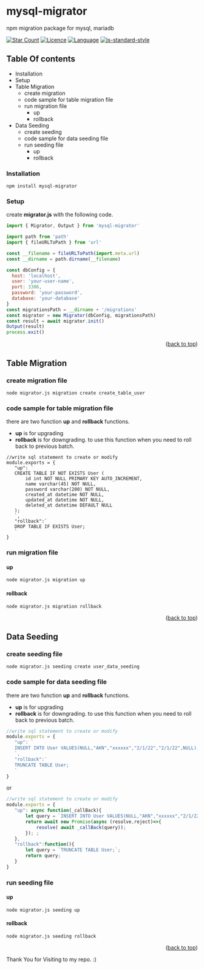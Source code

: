 <div id="top"></div> 

# mysql-migrator
npm migration package for mysql, mariadb  

[![Star Count](https://img.shields.io/badge/dynamic/json?color=brightgreen&label=Star&query=stargazers_count&url=https%3A%2F%2Fapi.github.com%2Frepos%2Fhelloakn%2Fmysql-migrator)](https://github.com/helloakn/mysql-migrator) [![Licence](https://img.shields.io/badge/dynamic/json?color=informational&label=LICENCE&query=license.name&url=https%3A%2F%2Fapi.github.com%2Frepos%2Fhelloakn%2Fmysql-migrator)](https://github.com/helloakn/mysql-migrator) [![Language](https://img.shields.io/badge/dynamic/json?color=blueviolet&label=Language&query=language&url=https%3A%2F%2Fapi.github.com%2Frepos%2Fhelloakn%2Fmysql-migrator)](https://github.com/helloakn/mysql-migrator)
[![js-standard-style](https://img.shields.io/badge/code%20style-standard-brightgreen.svg?style=flat-square)](https://github.com/feross/standard)

## Table Of contents
- Installation 
- Setup
- Table Migration
	- create migration 
	- code sample for table migration file
	- run migration file
		- up
		- rollback
- Data Seeding
	- create seeding 
	- code sample for data seeding file
	- run seeding file
		- up
		- rollback

### Installation
```shell
npm install mysql-migrator
```
### Setup
create **migrator.js** with the following code.
```javascript
import { Migrator, Output } from 'mysql-migrator'

import path from 'path'
import { fileURLToPath } from 'url'

const __filename = fileURLToPath(import.meta.url)
const __dirname = path.dirname(__filename)

const dbConfig = {
  host: 'localhost',
  user: 'your-user-name',
  port: 3306,
  password: 'your-password',
  database: 'your-database'
}
const migrationsPath = __dirname + '/migrations'
const migrator = new Migrator(dbConfig, migrationsPath)
const result = await migrator.init()
Output(result)
process.exit()

```

<p align="right">(<a href="#top">back to top</a>)</p>


## Table Migration
### create migration file
```shell
node migrator.js migration create create_table_user
```
### code sample for table migration file
there are two function **up** and **rollback** functions.
- **up** is for upgrading
- **rollback** is for downgrading. to use this function when you need to roll back to previous batch.
 ```shell
//write sql statement to create or modify
module.exports = {
	"up": `
	CREATE TABLE IF NOT EXISTS User (
		id int NOT NULL PRIMARY KEY AUTO_INCREMENT,
		name varchar(45) NOT NULL,
		password varchar(200) NOT NULL,
		created_at datetime NOT NULL,
		updated_at datetime NOT NULL,
		deleted_at datetime DEFAULT NULL
	);
	`,
	"rollback":`
	DROP TABLE IF EXISTS User;
	`
}
```
### run migration file
#### up
```shell
node migrator.js migration up
```
#### rollback
```shell
node migrator.js migration rollback
```

<p align="right">(<a href="#top">back to top</a>)</p>


## Data Seeding 
### create seeding file
```shell
node migrator.js seeding create user_data_seeding
```
### code sample for data seeding file
there are two function **up** and **rollback** functions.
- **up** is for upgrading
- **rollback** is for downgrading. to use this function when you need to roll back to previous batch.
 ```javascript
//write sql statement to create or modify
module.exports = {
	"up": `
	INSERT INTO User VALUES(NULL,"AKN","xxxxxx","2/1/22","2/1/22",NULL);
	`,
	"rollback":`
	TRUNCATE TABLE User;
	`
}
```
or
 ```javascript
//write sql statement to create or modify
module.exports = {
	"up": async function(_callBack){
		let query = `INSERT INTO User VALUES(NULL,"AKN","xxxxxx","2/1/22","2/1/22",NULL);`;
		return await new Promise(async (resolve,reject)=>{
			resolve( await _callBack(query));
		}); ;
	},
	"rollback":function(){
		let query = `TRUNCATE TABLE User;`;
		return query;
	}
}
```

### run seeding file
#### up
```shell
node migrator.js seeding up
```
#### rollback
```shell
node migrator.js seeding rollback
```

<p align="right">(<a href="#top">back to top</a>)</p>

Thank You for Visiting to my repo. :)
